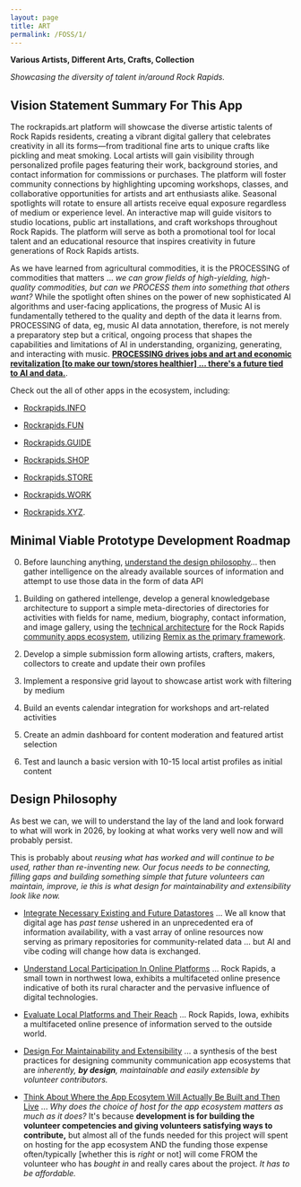 ```yaml
---
layout: page
title: ART
permalink: /FOSS/1/
---
```

**Various Artists, Different Arts, Crafts, Collection**

*Showcasing the diversity of talent in/around Rock Rapids.*

## Vision Statement Summary For This App

The rockrapids.art platform will showcase the diverse artistic talents of Rock Rapids residents, creating a vibrant digital gallery that celebrates creativity in all its forms—from traditional fine arts to unique crafts like pickling and meat smoking. Local artists will gain visibility through personalized profile pages featuring their work, background stories, and contact information for commissions or purchases. The platform will foster community connections by highlighting upcoming workshops, classes, and collaborative opportunities for artists and art enthusiasts alike. Seasonal spotlights will rotate to ensure all artists receive equal exposure regardless of medium or experience level. An interactive map will guide visitors to studio locations, public art installations, and craft workshops throughout Rock Rapids. The platform will serve as both a promotional tool for local talent and an educational resource that inspires creativity in future generations of Rock Rapids artists.

As we have learned from agricultural commodities, it is the PROCESSING of commodities that matters ... *we can grow fields of high-yielding, high-quality commodities, but can we PROCESS them into something that others want?* While the spotlight often shines on the power of new sophisticated AI algorithms and user-facing applications, the progress of Music AI is fundamentally tethered to the quality and depth of the data it learns from. PROCESSING of data, eg, music AI data annotation, therefore, is not merely a preparatory step but a critical, ongoing process that shapes the capabilities and limitations of AI in understanding, organizing, generating, and interacting with music. [**PROCESSING drives jobs and art and economic revitalization [to make our town/stores healthier] ... there's a future tied to AI and data.**](https://rockrapids.github.io/communication/2025/04/01/RockRapidsApps-Step0-8.html).

Check out the all of other apps in the ecosystem, including:

- [Rockrapids.INFO](https://RockRapids.info) 

- [Rockrapids.FUN](https://RockRapids.fun) 

- [Rockrapids.GUIDE](https://RockRapids.guide) 

- [Rockrapids.SHOP](https://RockRapids.shop)

- [Rockrapids.STORE](https://RockRapids.store) 

- [Rockrapids.WORK](https://RockRapids.work)

- [Rockrapids.XYZ](https://RockRapids.xyz).

## Minimal Viable Prototype Development Roadmap

0. Before launching anything, [understand the design philosophy](#design-philosophy)... then gather intelligence on the already available sources of information and attempt to use those data in the form of data API

1. Building on gathered intellenge, develop a general knowledgebase architecture to support a simple meta-directories of directories for activities with fields for name, medium, biography, contact information, and image gallery, using the [technical architecture](https://rockrapids.github.io/communication/2025/03/29/RockRapidsApps.html#technical-architecture-1) for the Rock Rapids [community apps ecosystem](https://rockrapids.github.io/communication/2025/03/29/RockRapidsApps.html#executive-summary), utilizing [Remix as the primary framework](https://rockrapids.github.io/communication/2025/03/29/RockRapidsApps.html#why-remix-the-superior-choice-for-rock-rapids-1).

2. Develop a simple submission form allowing artists, crafters, makers, collectors to create and update their own profiles

3. Implement a responsive grid layout to showcase artist work with filtering by medium

4. Build an events calendar integration for workshops and art-related activities

5. Create an admin dashboard for content moderation and featured artist selection

6. Test and launch a basic version with 10-15 local artist profiles as initial content

## Design Philosophy

As best we can, we will to understand the lay of the land and look forward to what will work in 2026, by looking at what works very well now and will probably persist. 

This is probably about *reusing what has worked and will continue to be used, rather than re-inventing new. Our focus needs to be connecting, filling gaps and building something simple that future volunteers can maintain, improve, ie this is what design for maintainability and extensibility look like now.*

- [Integrate Necessary Existing and Future Datastores](https://rockrapids.github.io/communication/2025/03/31/RockRapidsApps-Step0-1.html) ... We all know that digital age has *past tense* ushered in an unprecedented era of information availability, with a vast array of online resources now serving as primary repositories for community-related data ... but AI and vibe coding will change how data is exchanged. 

- [Understand Local Participation In Online Platforms](https://rockrapids.github.io/communication/2025/03/31/RockRapidsApps-Step0-2.html) ... Rock Rapids, a small town in northwest Iowa, exhibits a multifaceted online presence indicative of both its rural character and the pervasive influence of digital technologies. 


- [Evaluate Local Platforms and Their Reach](https://rockrapids.github.io/communication/2025/03/31/RockRapidsApps-Step0-3.html) ... Rock Rapids, Iowa, exhibits a multifaceted online presence of information served to the outside world.

- [Design For Maintainability and Extensibility](https://rockrapids.github.io/communication/2025/03/31/RockRapidsApps-Step0-4.html) ... a synthesis of the best practices for designing community communication app ecosystems that are *inherently, **by design**, maintainable and easily extensible by volunteer contributors.* 

- [Think About Where the App Ecosytem Will Actually Be Built and Then Live](https://rockrapids.github.io/communication/2025/03/31/RockRapidsApps-Step0-5.html) ... *Why does the choice of host for the app ecosystem matters as much as it does?* It's because **development is for building the volunteer competencies and giving volunteers satisfying ways to contribute,** but almost all of the funds needed for this project will spent on hosting for the app ecosystem AND the funding those expense often/typically [whether this is *right* or not] will come FROM the volunteer who has *bought in* and really cares about the project. *It has to be affordable.*

